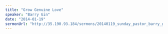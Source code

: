 ```yaml
---
title: "Grow Genuine Love"
speaker: "Barry Gin"
date: "2014-01-19"
sermonUrl: "http://35.190.93.184/sermons/20140119_sunday_pastor_barry_gin_grow_genuine_love.mp3"
---
```

